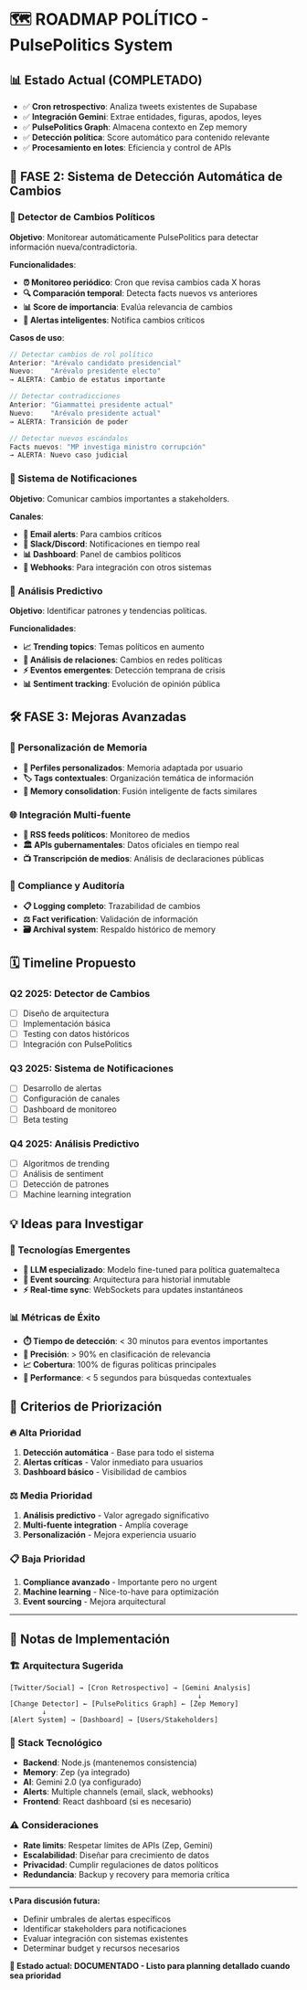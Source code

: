 # 🗺️ ROADMAP POLÍTICO - PulsePolitics System

## 📊 **Estado Actual (COMPLETADO)**
- ✅ **Cron retrospectivo**: Analiza tweets existentes de Supabase
- ✅ **Integración Gemini**: Extrae entidades, figuras, apodos, leyes
- ✅ **PulsePolitics Graph**: Almacena contexto en Zep memory
- ✅ **Detección política**: Score automático para contenido relevante
- ✅ **Procesamiento en lotes**: Eficiencia y control de APIs

## 🚀 **FASE 2: Sistema de Detección Automática de Cambios**

### **🔔 Detector de Cambios Políticos**
**Objetivo**: Monitorear automáticamente PulsePolitics para detectar información nueva/contradictoria.

**Funcionalidades**:
- **⏰ Monitoreo periódico**: Cron que revisa cambios cada X horas
- **🔍 Comparación temporal**: Detecta facts nuevos vs anteriores
- **📊 Score de importancia**: Evalúa relevancia de cambios
- **🚨 Alertas inteligentes**: Notifica cambios críticos

**Casos de uso**:
```javascript
// Detectar cambios de rol político
Anterior: "Arévalo candidato presidencial"
Nuevo:    "Arévalo presidente electo"
→ ALERTA: Cambio de estatus importante

// Detectar contradicciones
Anterior: "Giammattei presidente actual"  
Nuevo:    "Arévalo presidente actual"
→ ALERTA: Transición de poder

// Detectar nuevos escándalos
Facts nuevos: "MP investiga ministro corrupción"
→ ALERTA: Nuevo caso judicial
```

### **📡 Sistema de Notificaciones**
**Objetivo**: Comunicar cambios importantes a stakeholders.

**Canales**:
- **📧 Email alerts**: Para cambios críticos
- **💬 Slack/Discord**: Notificaciones en tiempo real  
- **📊 Dashboard**: Panel de cambios políticos
- **🔗 Webhooks**: Para integración con otros sistemas

### **🧠 Análisis Predictivo**
**Objetivo**: Identificar patrones y tendencias políticas.

**Funcionalidades**:
- **📈 Trending topics**: Temas políticos en aumento
- **🔗 Análisis de relaciones**: Cambios en redes políticas
- **⚡ Eventos emergentes**: Detección temprana de crisis
- **📊 Sentiment tracking**: Evolución de opinión pública

## 🛠️ **FASE 3: Mejoras Avanzadas**

### **🎯 Personalización de Memoria**
- **👤 Perfiles personalizados**: Memoria adaptada por usuario
- **🏷️ Tags contextuales**: Organización temática de información
- **🔄 Memory consolidation**: Fusión inteligente de facts similares

### **🌐 Integración Multi-fuente**
- **📰 RSS feeds políticos**: Monitoreo de medios
- **🏛️ APIs gubernamentales**: Datos oficiales en tiempo real
- **📺 Transcripción de medios**: Análisis de declaraciones públicas

### **🔐 Compliance y Auditoría**
- **📋 Logging completo**: Trazabilidad de cambios
- **⚖️ Fact verification**: Validación de información
- **🗃️ Archival system**: Respaldo histórico de memory

## 🗓️ **Timeline Propuesto**

### **Q2 2025: Detector de Cambios**
- [ ] Diseño de arquitectura
- [ ] Implementación básica
- [ ] Testing con datos históricos
- [ ] Integración con PulsePolitics

### **Q3 2025: Sistema de Notificaciones**  
- [ ] Desarrollo de alertas
- [ ] Configuración de canales
- [ ] Dashboard de monitoreo
- [ ] Beta testing

### **Q4 2025: Análisis Predictivo**
- [ ] Algoritmos de trending
- [ ] Análisis de sentiment
- [ ] Detección de patrones
- [ ] Machine learning integration

## 💡 **Ideas para Investigar**

### **🔬 Tecnologías Emergentes**
- **🤖 LLM especializado**: Modelo fine-tuned para política guatemalteca
- **🌊 Event sourcing**: Arquitectura para historial inmutable
- **⚡ Real-time sync**: WebSockets para updates instantáneos

### **📊 Métricas de Éxito**
- **⏱️ Tiempo de detección**: < 30 minutos para eventos importantes
- **🎯 Precisión**: > 90% en clasificación de relevancia
- **📈 Cobertura**: 100% de figuras políticas principales
- **🚀 Performance**: < 5 segundos para búsquedas contextuales

## 🎯 **Criterios de Priorización**

### **🔥 Alta Prioridad**
1. **Detección automática** - Base para todo el sistema
2. **Alertas críticas** - Valor inmediato para usuarios
3. **Dashboard básico** - Visibilidad de cambios

### **⚖️ Media Prioridad**
1. **Análisis predictivo** - Valor agregado significativo
2. **Multi-fuente integration** - Amplía coverage
3. **Personalización** - Mejora experiencia usuario

### **📋 Baja Prioridad**
1. **Compliance avanzado** - Importante pero no urgent
2. **Machine learning** - Nice-to-have para optimización
3. **Event sourcing** - Mejora arquitectural

---

## 📝 **Notas de Implementación**

### **🏗️ Arquitectura Sugerida**
```
[Twitter/Social] → [Cron Retrospectivo] → [Gemini Analysis] 
                                              ↓
[Change Detector] ← [PulsePolitics Graph] ← [Zep Memory]
        ↓
[Alert System] → [Dashboard] → [Users/Stakeholders]
```

### **🔧 Stack Tecnológico**
- **Backend**: Node.js (mantenemos consistencia)
- **Memory**: Zep (ya integrado)
- **AI**: Gemini 2.0 (ya configurado)  
- **Alerts**: Multiple channels (email, slack, webhooks)
- **Frontend**: React dashboard (si es necesario)

### **⚠️ Consideraciones**
- **Rate limits**: Respetar límites de APIs (Zep, Gemini)
- **Escalabilidad**: Diseñar para crecimiento de datos
- **Privacidad**: Cumplir regulaciones de datos políticos
- **Redundancia**: Backup y recovery para memoria crítica

---

**📞 Para discusión futura:**
- Definir umbrales de alertas específicos
- Identificar stakeholders para notificaciones  
- Evaluar integración con sistemas existentes
- Determinar budget y recursos necesarios

**🎉 Estado actual: DOCUMENTADO - Listo para planning detallado cuando sea prioridad** 